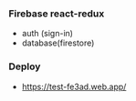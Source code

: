 ### Firebase react-redux
- auth (sign-in)
- database(firestore)

### Deploy
- https://test-fe3ad.web.app/